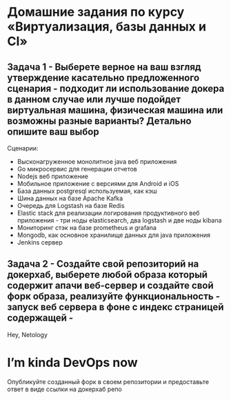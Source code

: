 # Домашние задания по курсу «Виртуализация, базы данных и CI»

## Задача 1 - Выберете верное на ваш взгляд утверждение касательно предложенного сценария - подходит ли использование докера в данном случае или лучше подойдет виртуальная машина, физическая машина или возможны разные варианты? Детально опишите ваш выбор  

Сценарии:

- Высконагруженное монолитное java веб приложения 
- Go микросервис для генерации отчетов
- Nodejs веб приложение
- Мобильное приложение c версиями для Android и iOS
- База данных postgresql используемая,  как кэш
- Шина данных на базе Apache Kafka
- Очередь для Logstash на базе Redis
- Elastic stack для реализации логирования продуктивного веб приложения - три ноды elasticsearch, два logstash  и две ноды kibana 
- Мониторинг стэк на базе prometheus и grafana 
- Mongodb, как основное хранилище данных для java приложения 
- Jenkins сервер 

## Задача 2 - Создайте свой репозиторий на докерхаб, выберете любой образа который содержит апачи веб-сервер и создайте свой форк образа, реализуйте функциональность - запуск веб сервера в фоне с индекс страницей содержащей - 

<head>
Hey, Netology
</head>
<body>
<h1>I’m kinda DevOps now</h1>
</body>

Опубликуйте созданный форк в своем репозитории и предоставьте ответ в виде ссылки на докерхаб репо